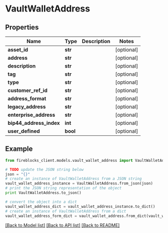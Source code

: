 # VaultWalletAddress


## Properties
Name | Type | Description | Notes
------------ | ------------- | ------------- | -------------
**asset_id** | **str** |  | [optional] 
**address** | **str** |  | [optional] 
**description** | **str** |  | [optional] 
**tag** | **str** |  | [optional] 
**type** | **str** |  | [optional] 
**customer_ref_id** | **str** |  | [optional] 
**address_format** | **str** |  | [optional] 
**legacy_address** | **str** |  | [optional] 
**enterprise_address** | **str** |  | [optional] 
**bip44_address_index** | **int** |  | [optional] 
**user_defined** | **bool** |  | [optional] 

## Example

```python
from fireblocks_client.models.vault_wallet_address import VaultWalletAddress

# TODO update the JSON string below
json = "{}"
# create an instance of VaultWalletAddress from a JSON string
vault_wallet_address_instance = VaultWalletAddress.from_json(json)
# print the JSON string representation of the object
print VaultWalletAddress.to_json()

# convert the object into a dict
vault_wallet_address_dict = vault_wallet_address_instance.to_dict()
# create an instance of VaultWalletAddress from a dict
vault_wallet_address_form_dict = vault_wallet_address.from_dict(vault_wallet_address_dict)
```
[[Back to Model list]](../README.md#documentation-for-models) [[Back to API list]](../README.md#documentation-for-api-endpoints) [[Back to README]](../README.md)


